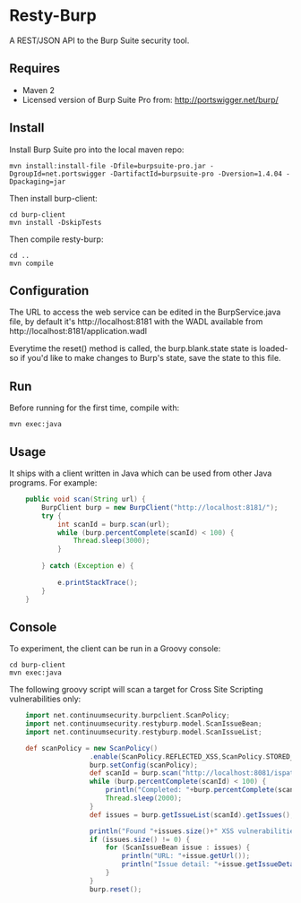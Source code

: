 # Resty-Burp
A REST/JSON API to the Burp Suite security tool.

## Requires
- Maven 2
- Licensed version of Burp Suite Pro from: http://portswigger.net/burp/

## Install
Install Burp Suite pro into the local maven repo:

	mvn install:install-file -Dfile=burpsuite-pro.jar -DgroupId=net.portswigger -DartifactId=burpsuite-pro -Dversion=1.4.04 -Dpackaging=jar

Then install burp-client:

	cd burp-client
	mvn install -DskipTests
	
Then compile resty-burp:

	cd ..
	mvn compile

## Configuration
The URL to access the web service can be edited in the BurpService.java file, by default it's http://localhost:8181 with the WADL available from http://localhost:8181/application.wadl

Everytime the reset() method is called, the burp.blank.state state is loaded- so if you'd like to make changes to Burp's state, save the state to this file.

## Run
Before running for the first time, compile with:

	mvn exec:java

## Usage
It ships with a client written in Java which can be used from other Java programs.
For example:

```java
	public void scan(String url) {
		BurpClient burp = new BurpClient("http://localhost:8181/");
		try {
			int scanId = burp.scan(url);
			while (burp.percentComplete(scanId) < 100) {
				Thread.sleep(3000);
			}
			
		} catch (Exception e) {
			
			e.printStackTrace();
		}
	}
```

## Console
To experiment, the client can be run in a Groovy console:
	
	cd burp-client
	mvn exec:java
	
The following groovy script will scan a target for Cross Site Scripting vulnerabilities only:

```groovy
	import net.continuumsecurity.burpclient.ScanPolicy;
	import net.continuumsecurity.restyburp.model.ScanIssueBean;
	import net.continuumsecurity.restyburp.model.ScanIssueList;

	def scanPolicy = new ScanPolicy()
                    .enable(ScanPolicy.REFLECTED_XSS,ScanPolicy.STORED_XSS).getPolicy();
					burp.setConfig(scanPolicy);
					def scanId = burp.scan("http://localhost:8081/ispatula");
					while (burp.percentComplete(scanId) < 100) {
    					println("Completed: "+burp.percentComplete(scanId)+"%");
    					Thread.sleep(2000);
					}
					def issues = burp.getIssueList(scanId).getIssues();

					println("Found "+issues.size()+" XSS vulnerabilities: ");
					if (issues.size() != 0) {
    					for (ScanIssueBean issue : issues) {
        					println("URL: "+issue.getUrl());
        					println("Issue detail: "+issue.getIssueDetail());
    					}
					}
					burp.reset();
```
